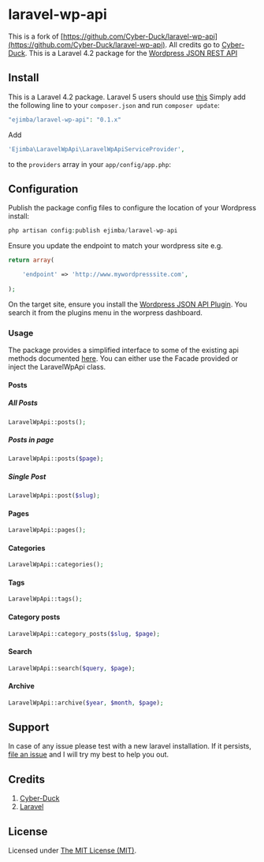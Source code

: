 # laravel-wp-api

This is a fork of [https://github.com/Cyber-Duck/laravel-wp-api](https://github.com/Cyber-Duck/laravel-wp-api).
All credits go to [Cyber-Duck](https://github.com/Cyber-Duck).
This is a Laravel 4.2 package for the [Wordpress JSON REST API](https://github.com/WP-API/WP-API) 

## Install

This is a Laravel 4.2 package. Laravel 5 users should use [this](https://github.com/Cyber-Duck/laravel-wp-api)
Simply add the following line to your `composer.json` and run `composer update`:

```php
"ejimba/laravel-wp-api": "0.1.x"
```

Add 
```php
'Ejimba\LaravelWpApi\LaravelWpApiServiceProvider',
```
to the `providers` array in your `app/config/app.php`:

## Configuration

Publish the package config files to configure the location of your Wordpress install:

```php
php artisan config:publish ejimba/laravel-wp-api
```

Ensure you update the endpoint to match your wordpress site e.g.

```php
return array(

    'endpoint' => 'http://www.mywordpresssite.com',
    
);
```

On the target site, ensure you install the [Wordpress JSON API Plugin](https://wordpress.org/plugins/json-rest-api/). You search it from the plugins menu in the worpress dashboard.

### Usage

The package provides a simplified interface to some of the existing api methods documented [here](http://wp-api.org/).
You can either use the Facade provided or inject the LaravelWpApi class.

#### Posts
##### All Posts
```php
LaravelWpApi::posts();

```
##### Posts in page
```php
LaravelWpApi::posts($page);

```
##### Single Post
```php
LaravelWpApi::post($slug);

```

#### Pages
```php
LaravelWpApi::pages();

```

#### Categories
```php
LaravelWpApi::categories();

```

#### Tags
```php
LaravelWpApi::tags();

```

#### Category posts
```php
LaravelWpApi::category_posts($slug, $page);

```

#### Search
```php
LaravelWpApi::search($query, $page);

```

#### Archive
```php
LaravelWpApi::archive($year, $month, $page);

```

## Support
In case of any issue please test with a new laravel installation. If it persists, [file an issue](https://github.com/Ejimba/laravel-wp-api/issues) and I will try my best to help you out.

## Credits
1. [Cyber-Duck](https://github.com/Cyber-Duck)
2. [Laravel](http://laravel.com)

## License

Licensed under [The MIT License (MIT)](LICENSE).
